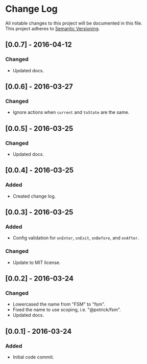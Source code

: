 # Change Log
All notable changes to this project will be documented in this file.<br/>
This project adheres to [Semantic Versioning](http://semver.org/).


## [0.0.7] - 2016-04-12
### Changed
- Updated docs.


## [0.0.6] - 2016-03-27
### Changed
- Ignore actions when `current` and `toState` are the same.


## [0.0.5] - 2016-03-25
### Changed
- Updated docs.


## [0.0.4] - 2016-03-25
### Added
- Created change log.


## [0.0.3] - 2016-03-25
### Added
- Config validation for `onEnter`, `onExit`, `onBefore`, and `onAfter`.

### Changed
- Update to MIT license.


## [0.0.2] - 2016-03-24
### Changed
- Lowercased the name from "FSM" to "fsm".
- Fixed the name to use scoping, i.e. "@pxtrick/fsm".
- Updated docs.


## [0.0.1] - 2016-03-24
### Added
- Initial code commit.
